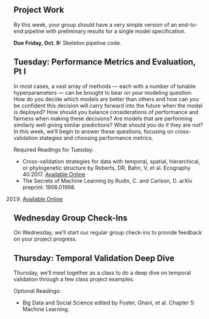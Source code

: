 ## Project Work
By this week, your group should have a very simple version of an end-to-end pipeline with
preliminary results for a single model specification.

**Due Friday, Oct. 9:** Skeleton pipeline code.

## Tuesday: Performance Metrics and Evaluation, Pt I
In most cases, a vast array of methods — each with a number of tunable hyperparameters —
can be brought to bear on your modeling question. How do you decide which models are better than others and how can you be confident this decision will carry forward into the future
when the model is deployed? How should you balance considerations of performance and
fairness when making these decisions? Are models that are performing similarly well giving
similar predictions? What should you do if they are not? In this week, we’ll begin to answer
these questions, focusing on cross-validation stategies and choosing performance metrics.

Required Readings for Tuesday:

- Cross-validation strategies for data with temporal, spatial, hierarchical, or phylogenetic
structure by Roberts, DR, Bahn, V, et al. Ecography 40:2017. [Available Online](https://onlinelibrary.wiley.com/doi/pdf/10.1111/ecog.02881)
- The Secrets of Machine Learning by Rudin, C. and Carlson, D. arXiv preprint: 1906.01998.
2019. [Available Online](https://arxiv.org/abs/1906.01998)

## Wednesday Group Check-Ins
On Wednesday, we’ll start our regular group check-ins to provide feedback on your project progress.

## Thursday: Temporal Validation Deep Dive
Thursday, we’ll meet together as a class to do a deep dive on temporal validation through a few class project examples.

Optional Readings:

- Big Data and Social Science edited by Foster, Ghani, et al. Chapter 5: Machine Learning.

